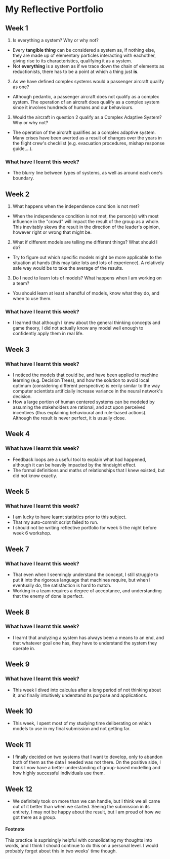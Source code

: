 # My Reflective Portfolio

## Week 1 
1. Is everything a system?  Why or why not?
- Every **tangible thing** can be considered a system as, if nothing else, they are made up of elementary particles interacting with eachother, giving rise to its characteristics, qualifying it as a system.
- Not **everything** is a system as if we trace down the chain of elements as reductionists, there has to be a point at which a thing just **is**.

2. As we have defined complex systems would a passenger aircraft qualify as one?
- Although pedantic, a passenger aircraft does not qualify as a complex system. The operation of an aircraft does qualify as a complex system since it involves hundreds of humans and our behaviours.

3. Would the aircraft in question 2 qualify as a Complex Adaptive System?  Why or why not?
- The operation of the aircraft qualifies as a complex adaptive system. Many crises have been averted as a result of changes over the years in the flight crew's checklist (e.g. evacuation procedures, mishap response guide,...).

### What have I learnt this week? 
- The blurry line between types of systems, as well as around each one's boundary.

## Week 2 
1. What happens when the independence condition is not met?
- When the independence condition is not met, the person(s) with most influence in the "crowd" will impact the result of the group as a whole. This inevitably skews the result in the direction of the leader's opinion, however right or wrong that might be.

2. What if different models are telling me different things? What should I do?
- Try to figure out which specific models might be more applicable to the situation at hands (this may take lots and lots of experience). A relatively safe way would be to take the average of the results.

3. Do I need to learn lots of models? What happens when I am working on a team?
- You should learn at least a handful of models, know what they do, and when to use them.

### What have I learnt this week? 
- I learned that although I knew about the general thinking concepts and game theory, I did not actually know any model well enough to confidently apply them in real life.

## Week 3 
### What have I learnt this week? 
- I noticed the models that could be, and have been applied to machine learning (e.g. Decision Trees), and how the solution to avoid local optimum (considering different perspective) is eerily similar to the way computer scientists artificially increase variance in the neural network's decision.
- How a large portion of human centered systems can be modeled by assuming the stakeholders are rational, and act upon perceived incentives (thus explaining behavioural and rule-based actions). Although the result is never perfect, it is usually close.

## Week 4
### What have I learnt this week?
- Feedback loops are a useful tool to explain what had happened, although it can be heavily impacted by the hindsight effect.
- The formal definitions and maths of relationships that I knew existed, but did not know exactly.

## Week 5
### What have I learnt this week?
- I am lucky to have learnt statistics prior to this subject.
- That my auto-commit script failed to run.
- I should not be writing reflective portfolio for week 5 the night before week 6 workshop.

## Week 7
### What have I learnt this week?
- That even when I seemingly understand the concept, I still struggle to put it into the rigorous language that machines require, but when I eventually do, the satisfaction is hard to match.
- Working in a team requires a degree of acceptance, and understanding that the enemy of done is perfect.

## Week 8
### What have I learnt this week?
- I learnt that analyzing a system has always been a means to an end, and that whatever goal one has, they have to understand the system they operate in.

## Week 9
### What have I learnt this week?
- This week I dived into calculus after a long period of not thinking about it, and finally intuitively understand its purpose and applications.

## Week 10
- This week, I spent most of my studying time deliberating on which models to use in my final submission and not getting far.

## Week 11
- I finally decided on two systems that I want to develop, only to abandon both of them as the data I needed was not there. On the positive side, I think I now have a better understanding of group-based modelling and how highly successful individuals use them.

## Week 12
- We definitely took on more than we can handle, but I think we all came out of it better than when we started. Seeing the submission in its entirety, I may not be happy about the result, but I am proud of how we got there as a group.

#### Footnote
This practice is suprisingly helpful with consolidating my thoughts into words, and I think I should continue to do this on a personal level. I would probably forget about this in two weeks' time though.
